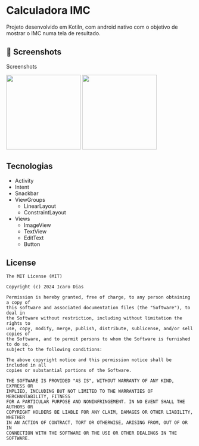# Calculadora IMC
Projeto desenvolvido em Kotiln, com android nativo com o objetivo de mostrar o IMC numa tela de resultado.

## :camera_flash: Screenshots
<!-- You can add more screenshots here if you like -->
Screenshots

<img src="https://github.com/user-attachments/assets/43dbc50f-8c81-4508-b565-21a92f24bf38" width=200/>

<img src="https://github.com/user-attachments/assets/d1ed38f3-ba9b-4e79-ae7d-fa7bb38e1910" width=200/>


## Tecnologias
- Activity
- Intent
- Snackbar
- ViewGroups
  - LinearLayout
  - ConstraintLayout
- Views
  - ImageView
  - TextView
  - EditText
  - Button
## License
```
The MIT License (MIT)

Copyright (c) 2024 Icaro Dias

Permission is hereby granted, free of charge, to any person obtaining a copy of
this software and associated documentation files (the "Software"), to deal in
the Software without restriction, including without limitation the rights to
use, copy, modify, merge, publish, distribute, sublicense, and/or sell copies of
the Software, and to permit persons to whom the Software is furnished to do so,
subject to the following conditions:

The above copyright notice and this permission notice shall be included in all
copies or substantial portions of the Software.

THE SOFTWARE IS PROVIDED "AS IS", WITHOUT WARRANTY OF ANY KIND, EXPRESS OR
IMPLIED, INCLUDING BUT NOT LIMITED TO THE WARRANTIES OF MERCHANTABILITY, FITNESS
FOR A PARTICULAR PURPOSE AND NONINFRINGEMENT. IN NO EVENT SHALL THE AUTHORS OR
COPYRIGHT HOLDERS BE LIABLE FOR ANY CLAIM, DAMAGES OR OTHER LIABILITY, WHETHER
IN AN ACTION OF CONTRACT, TORT OR OTHERWISE, ARISING FROM, OUT OF OR IN
CONNECTION WITH THE SOFTWARE OR THE USE OR OTHER DEALINGS IN THE SOFTWARE.
```
